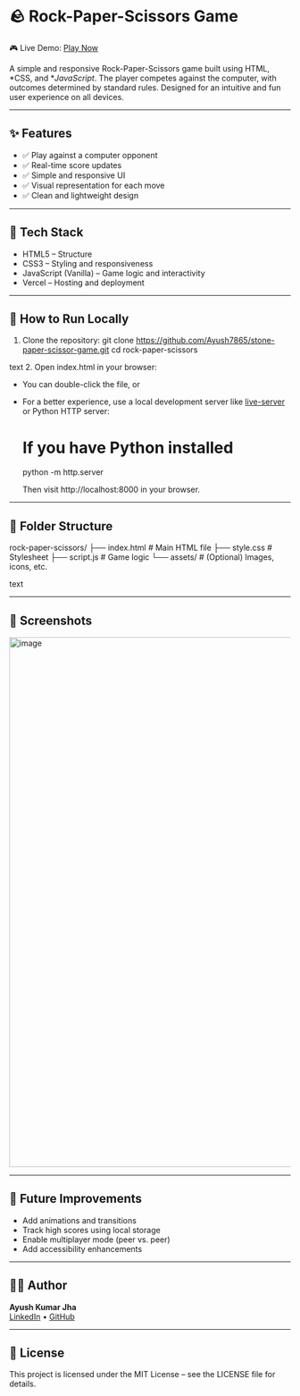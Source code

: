 # 🪨 Rock-Paper-Scissors Game

🎮 Live Demo: [Play Now](https://stone-paper-scissor-game-rose.vercel.app)

A simple and responsive Rock-Paper-Scissors game built using HTML, *CSS, and **JavaScript*. The player competes against the computer, with outcomes determined by standard rules. Designed for an intuitive and fun user experience on all devices.

---

## ✨ Features

- ✅ Play against a computer opponent  
- ✅ Real-time score updates  
- ✅ Simple and responsive UI  
- ✅ Visual representation for each move  
- ✅ Clean and lightweight design  

---

## 🔧 Tech Stack

- HTML5 – Structure  
- CSS3 – Styling and responsiveness  
- JavaScript (Vanilla) – Game logic and interactivity  
- Vercel – Hosting and deployment  

---

## 🚀 How to Run Locally

1. Clone the repository:
git clone https://github.com/Ayush7865/stone-paper-scissor-game.git
cd rock-paper-scissors

text
2. Open index.html in your browser:
- You can double-click the file, or  
- For a better experience, use a local development server like [live-server](https://www.npmjs.com/package/live-server) or Python HTTP server:
  
  # If you have Python installed
  python -m http.server
  
  Then visit http://localhost:8000 in your browser.

---

## 📁 Folder Structure

rock-paper-scissors/
├── index.html # Main HTML file
├── style.css # Stylesheet
├── script.js # Game logic
└── assets/ # (Optional) Images, icons, etc.

text

---

## 📸 Screenshots

<img width="1906" height="948" alt="image" src="https://github.com/user-attachments/assets/9ce13179-3807-4027-9ee2-00e4887274ea" />


---

## 🚧 Future Improvements

- Add animations and transitions  
- Track high scores using local storage  
- Enable multiplayer mode (peer vs. peer)  
- Add accessibility enhancements  

---

## 👨‍💻 Author

**Ayush Kumar Jha**  
[LinkedIn](https://www.linkedin.com/in/ayush-kumar-jha21) • [GitHub](https://github.com/Ayush7865)

---

## 📄 License

This project is licensed under the MIT License – see the LICENSE file for details.
